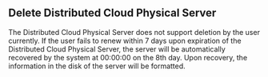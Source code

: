## Delete Distributed Cloud Physical Server

The Distributed Cloud Physical Server does not support deletion by the user currently. If the user fails to renew within 7 days upon expiration of the Distributed Cloud Physical Server, the server will be automatically recovered by the system at 00:00:00 on the 8th day. Upon recovery, the information in the disk of the server will be formatted.

